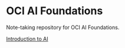 # OCI AI Foundations

Note-taking repository for OCI AI Foundations.

[Introduction to AI](./docs/introduction_to_ai.md)